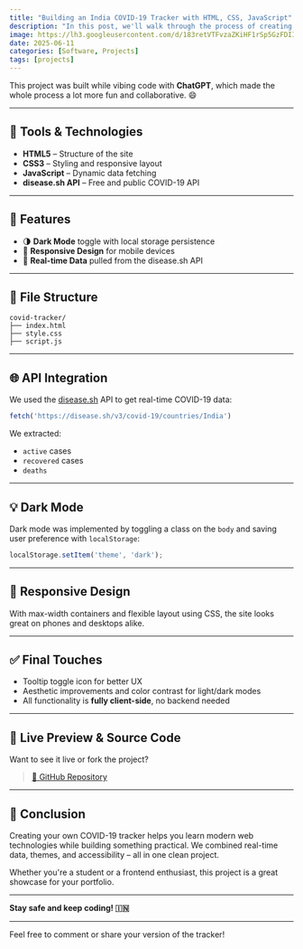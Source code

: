 ```yaml
---
title: "Building an India COVID-19 Tracker with HTML, CSS, JavaScript"
description: "In this post, we'll walk through the process of creating a responsive, interactive, and visually appealing COVID-19 tracker specifically for India using HTML, CSS, JavaScript"
image: https://lh3.googleusercontent.com/d/183retVTFvzaZKiHF1rSp5GzFDIIz4RJe
date: 2025-06-11
categories: [Software, Projects]
tags: [projects]
---
```


This project was built while vibing code with **ChatGPT**, which made the whole process a lot more fun and collaborative. 😄

---

## 🔧 Tools & Technologies

* **HTML5** – Structure of the site
* **CSS3** – Styling and responsive layout
* **JavaScript** – Dynamic data fetching
* **disease.sh API** – Free and public COVID-19 API

---

## 🎨 Features

* 🌗 **Dark Mode** toggle with local storage persistence
* 📱 **Responsive Design** for mobile devices
* 🔄 **Real-time Data** pulled from the disease.sh API

---

## 📁 File Structure

```plaintext
covid-tracker/
├── index.html
├── style.css
├── script.js
```

---

## 🌐 API Integration

We used the [disease.sh](https://disease.sh/) API to get real-time COVID-19 data:

```js
fetch('https://disease.sh/v3/covid-19/countries/India')
```

We extracted:

* `active` cases
* `recovered` cases
* `deaths`

---

## 💡 Dark Mode

Dark mode was implemented by toggling a class on the `body` and saving user preference with `localStorage`:

```js
localStorage.setItem('theme', 'dark');
```

---

## 📱 Responsive Design

With max-width containers and flexible layout using CSS, the site looks great on phones and desktops alike.

---

## ✅ Final Touches

* Tooltip toggle icon for better UX
* Aesthetic improvements and color contrast for light/dark modes
* All functionality is **fully client-side**, no backend needed

---

## 🚀 Live Preview & Source Code

Want to see it live or fork the project?

> [🔗 GitHub Repository](https://github.com/lakshyagithub/covid-tracker)

---

## 🙌 Conclusion

Creating your own COVID-19 tracker helps you learn modern web technologies while building something practical. We combined real-time data, themes, and accessibility – all in one clean project.

Whether you're a student or a frontend enthusiast, this project is a great showcase for your portfolio.

---

**Stay safe and keep coding! 🇮🇳**

---

Feel free to comment or share your version of the tracker!
